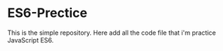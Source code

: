 # ES6-Prectice
This is the simple repository. Here add all the code file that i'm practice JavaScript ES6.